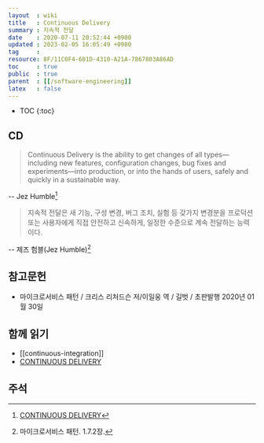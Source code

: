 ```yaml
---
layout  : wiki
title   : Continuous Delivery
summary : 지속적 전달
date    : 2020-07-11 20:52:44 +0900
updated : 2023-02-05 16:05:49 +0900
tag     : 
resource: 8F/11C0F4-601D-4310-A21A-7867803A86AD
toc     : true
public  : true
parent  : [[/software-engineering]]
latex   : false
---
```

* TOC
{:toc}

## CD

> Continuous Delivery is the ability to get changes of all types—including new features, configuration changes, bug fixes and experiments—into production, or into the hands of users, safely and quickly in a sustainable way.
>
-- Jez Humble[^continuousdelivery]
>
> 지속적 전달은 새 기능, 구성 변경, 버그 조치, 실험 등 갖가지 변경분을 프로덕션 또는 사용자에게 직접 안전하고 신속하게, 일정한 수준으로 계속 전달하는 능력이다.
>
-- 제즈 험블(Jez Humble)[^richardson-64]

## 참고문헌

- 마이크로서비스 패턴 / 크리스 리처드슨 저/이일웅 역 / 길벗 / 초판발행 2020년 01월 30일

## 함께 읽기

- [[continuous-integration]]
- [CONTINUOUS DELIVERY][cdcom]

## 주석

[^richardson-64]: 마이크로서비스 패턴. 1.7.2장.
[^continuousdelivery]: [CONTINUOUS DELIVERY][cdcom]


[cdcom]: https://continuousdelivery.com/

